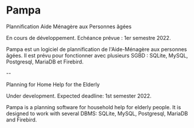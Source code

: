 # Pampa
Plannification Aide Ménagère aux Personnes âgées

En cours de développement. Echéance prévue : 1er semestre 2022.

Pampa est un logiciel de plannification de l'Aide-Ménagère aux personnes âgées. Il est prévu pour fonctionner avec plusieurs SGBD : SQLite, MySQL, Postgresql, MariaDB et Firebird.


--

Planning for Home Help for the Elderly

Under development. Expected deadline: 1st semester 2022.

Pampa is a planning software for household help for elderly people. It is designed to work with several DBMS: SQLite, MySQL, Postgresql, MariaDB and Firebird.
